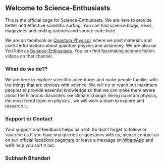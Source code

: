 ## Welcome to Science-Enthusiasts

This is the official page for Science-Enthusiasts. We are here to provide better and effective scientific surfing. You can find science blogs, news, magazines and coding tutorials and source code here.

We are on facebook as [Quantum Physiscs](https://www.facebook.com/AstroScience.Subhash) where we post materials and useful informations about quantum physics and astonomy. We are also on YouTube as [Science-Enthusiasts](https://www.youtube.com/channel/UCgUXf4lNp2a-n9nS5l7kLyQ). You can find fascinating science fiction videos on that channel.

### What do we do??

We are here to explore scientific adventures and make people familier with the things that are obvious with science. We will try to reach out maximum peoples to provide essential knowledge so that we can make them aware about the hilarious diasasters like climate change. Being quantum physics, the most trend topic on physics , we will work a team to explore and research it.

### Support or Contact

Your support and feedback helps us a lot. So don't forget to follow or suscribe us.If you have any queries or questions with us, please contact us on our official facebbok page[here](https://www.facebook.com/AstroScience.Subhash) or leave a message on [WhatsApp](https://wa.me/qr/SXJJP2WBZ2K4F1) and we’ll help you sort it out.

### Subhash Bhandari